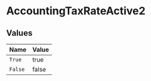 # AccountingTaxRateActive2


## Values

| Name    | Value   |
| ------- | ------- |
| `True`  | true    |
| `False` | false   |